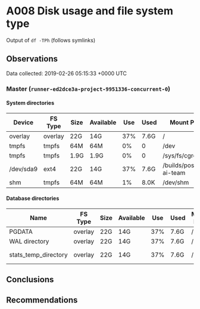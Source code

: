 # A008 Disk usage and file system type
Output of `df -TPh` (follows symlinks)

## Observations ##
Data collected: 2019-02-26 05:15:33 +0000 UTC  

    
### Master (`runner-ed2dce3a-project-9951336-concurrent-0`) ###

#### System directories ####
Device | FS Type | Size | Available | Use | Used | Mount Point | Path | Device
-------|---------|------|-----------|-----|------|-------------|------|-------
overlay|overlay|22G|14G|37%|7.6G|/|/|overlay
tmpfs|tmpfs|64M|64M|0%|0|/dev|/dev|tmpfs
tmpfs|tmpfs|1.9G|1.9G|0%|0|/sys/fs/cgroup|/sys/fs/cgroup|tmpfs
/dev/sda9|ext4|22G|14G|37%|7.6G|/builds/postgres-ai-team|/builds/postgres-ai-team|/dev/sda9
shm|tmpfs|64M|64M|1%|8.0K|/dev/shm|/dev/shm|shm


#### Database directories ####
Name | FS Type | Size | Available | Use | Used | Mount Point | Path | Device
-----|---------|------|-----------|-----|------|-------------|------|-------
PGDATA|overlay|22G|14G|37%|7.6G|/|/var/lib/postgresql/11/main|overlay
WAL directory|overlay|22G|14G|37%|7.6G|/|/var/lib/postgresql/11/main/pg_wal|overlay
stats_temp_directory|overlay|22G|14G|37%|7.6G|/|/var/run/postgresql/11-main.pg_stat_tmp|overlay


    




## Conclusions ##

## Recommendations ##
